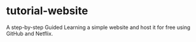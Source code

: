 # tutorial-website
A step-by-step Guided Learning a simple website and host it for free using GitHub and Netflix.
